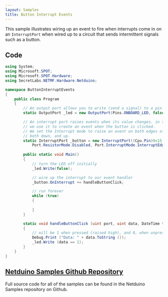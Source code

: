 ```yaml
---
layout: Samples
title: Button Interrupt Events
---
```


This sample illustrates wiring up an event to fire when interrupts come in on an `InterruptPort` when wired up to a circuit that sends intermittent signals such as a button.

## Code

```csharp
using System;
using Microsoft.SPOT;
using Microsoft.SPOT.Hardware;
using SecretLabs.NETMF.Hardware.Netduino;

namespace ButtonInterruptEvents
{
    public class Program
    {
        // An output port allows you to write (send a signal) to a pin
        static OutputPort _led = new OutputPort(Pins.ONBOARD_LED, false);

        // An interrupt port raises events when its value changes. in this case, 
        // we use it to create an event when the button is clicked.
        // We set the Interrupt mode to raise an event on both edges of the signal;
        // both down, and up.
        static InterruptPort _button = new InterruptPort((Cpu.Pin)0x15, false, 
            Port.ResistorMode.Disabled, Port.InterruptMode.InterruptEdgeBoth );
        
        public static void Main()
        {
            // turn the LED off initially
            _led.Write(false);

            // wire up the interrupt to our event handler
            _button.OnInterrupt += handleButtonClick;

            // run forever
            while (true)
            {
                
            }
        }

        static void handleButtonClick (uint port, uint data, DateTime time)
        {
            // will be 1 when pressed (raised high), and 0, when unpressed
            Debug.Print ("Data: " + data.ToString ());
            _led.Write (data == 1);
        }
    }
}
```

## [Netduino Samples Github Repository](https://github.com/WildernessLabs/Netduino_Samples)

Full source code for all of the samples can be found in the Netduino Samples repository on Github.